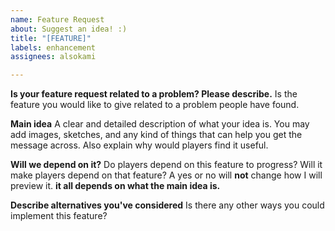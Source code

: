 ```yaml
---
name: Feature Request
about: Suggest an idea! :)
title: "[FEATURE]"
labels: enhancement
assignees: alsokami

---
```


**Is your feature request related to a problem? Please describe.**
Is the feature you would like to give related to a problem people have found.

**Main idea**
A clear and detailed description of what your idea is. You may add images, sketches, and any kind of things that can help you get the message across. Also explain why would players find it useful.

**Will we depend on it?**
Do players depend on this feature to progress? Will it make players depend on that feature? A yes or no will **not** change how I will preview it. __it all depends on what the main idea is.__

**Describe alternatives you've considered**
Is there any other ways you could implement this feature?

